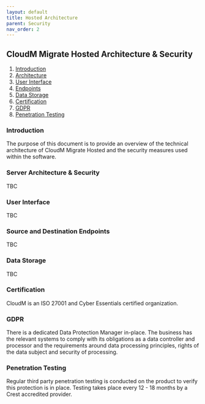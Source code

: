 ```yaml
---
layout: default
title: Hosted Architecture
parent: Security
nav_order: 2
---
```


## CloudM Migrate Hosted Architecture & Security

1. [Introduction](#introduction)
2. [Architecture](#architecture)
3. [User Interface](#userinterface)
4. [Endpoints](#endpoints)
5. [Data Storage](#datastorage)
6. [Certification](#certification)
7. [GDPR](#GDPR)
8. [Penetration Testing](#penetrationtesting)

### Introduction <a name="introduction"></a>

The purpose of this document is to provide an overview of the technical architecture of CloudM Migrate  Hosted and the security measures used within the software.

### Server Architecture & Security <a name="architecture"></a>
TBC
        
### User Interface <a name="userinterface"></a>
TBC

### Source and Destination Endpoints <a name="endpoints"></a>
TBC

### Data Storage <a name="datastorage"></a>

TBC

### Certification <a name="certification"></a>

CloudM is an ISO 27001 and Cyber Essentials certified organization.

### GDPR <a name="GDPR"></a>

There is a dedicated Data Protection Manager in-place. The business has the relevant systems to comply with its obligations as a data controller and processor and the requirements around data processing principles, rights of the data subject and security of processing.

### Penetration Testing <a name="penetrationtesting"></a>

Regular third party penetration testing is conducted on the product to verify this protection is in place. Testing takes place every 12 - 18 months by a Crest accredited provider.

